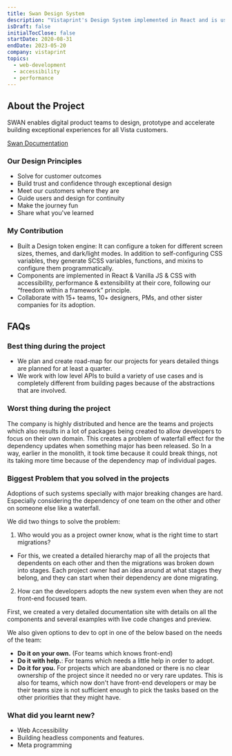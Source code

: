 ```yaml
---
title: Swan Design System
description: "Vistaprint's Design System implemented in React and is used across the company, its subsidiaries and sister companies"
isDraft: false
initialTocClose: false
startDate: 2020-08-31
endDate: 2023-05-20
company: vistaprint
topics:
  - web-development
  - accessibility
  - performance
---
```


## About the Project

SWAN enables digital product teams to design, prototype and accelerate building exceptional experiences for all Vista customers.

[Swan Documentation](https://vista.design/swan/)

### Our Design Principles

- Solve for customer outcomes
- Build trust and confidence through exceptional design
- Meet our customers where they are
- Guide users and design for continuity
- Make the journey fun
- Share what you've learned

### My Contribution

- Built a Design token engine: It can configure a token for different screen sizes, themes, and
  dark/light modes. In addition to self-configuring CSS variables, they generate SCSS variables,
  functions, and mixins to configure them programmatically.
- Components are implemented in React & Vanilla JS & CSS with accessibility, performance &
  extensibility at their core, following our “freedom within a framework” principle.
- Collaborate with 15+ teams, 10+ designers, PMs, and other sister companies for its adoption.

## FAQs

### Best thing during the project

- We plan and create road-map for our projects for years detailed things are planned for at least a quarter.
- We work with low level APIs to build a variety of use cases and is completely different from building pages because of the abstractions that are involved.

### Worst thing during the project

The company is highly distributed and hence are the teams and projects which also results in a lot of packages being created to allow developers to focus on their own domain. This creates a problem of waterfall effect for the dependency updates when something major has been released. So In a way, earlier in the monolith, it took time because it could break things, not its taking more time because of the dependency map of individual pages.

### Biggest Problem that you solved in the projects

Adoptions of such systems specially with major breaking changes are hard. Especially considering the dependency of one team on the other and other on someone else like a waterfall.

We did two things to solve the problem:

1. Who would you as a project owner know, what is the right time to start migrations?

- For this, we created a detailed hierarchy map of all the projects that dependents on each other and then the migrations was broken down into stages. Each project owner had an idea around at what stages they belong, and they can start when their dependency are done migrating.

2. How can the developers adopts the new system even when they are not front-end focused team.

First, we created a very detailed documentation site with details on all the components and several examples with live code changes and preview.

We also given options to dev to opt in one of the below based on the needs of the team:

- **Do it on your own.** (For teams which knows front-end)
- **Do it with help.**: For teams which needs a little help in order to adopt.
- **Do it for you.** For projects which are abandoned or there is no clear ownership of the project since it needed no or very rare updates. This is also for teams, which now don't have front-end developers or may be their teams size is not sufficient enough to pick the tasks based on the other priorities that they might have.

### What did you learnt new?

- Web Accessibility
- Building headless components and features.
- Meta programming
